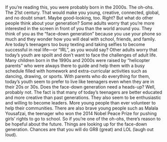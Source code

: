If you’re reading this, you were probably born in the 2000s. The oh-ohs. The 21st century. That would make you young, creative, connected, global, and no doubt smart. Maybe good-looking, too. Right? But what do other people think about your generation?
Some adults worry that you’re more interested in the screen in front of you than the world around you. They think of you as the “face-down generation” because you use your phone so much and they wonder how you will deal with school, friends, and family. Are today’s teenagers too busy texting and taking selfies to become successful in real life—or “IRL”, as you would say?
Other adults worry that today’s youth are spoilt and don’t want to face the challenges of adult life. Many children born in the 1990s and 2000s were raised by “helicopter parents” who were always there to guide and help them with a busy schedule filled with homework and extra-curricular activities such as dancing, drawing, or sports. With parents who do everything for them, today’s youth seem to prefer to live like teenagers even when they are in their 20s or 30s.
Does the face-down generation need a heads-up? Well, probably not. The fact is that many of today’s teenagers are better educated and more creative than past generations. They also seem to be enthusiastic and willing to become leaders. More young people than ever volunteer to help their communities. There are also brave young people such as Malala Yousafzai, the teenager who won the 2014 Nobel Peace Prize for pushing girls’ rights to go to school.
So if you’re one of the oh-ohs, there’s reason to be hopeful about the future. Things are looking up for the face-down generation. Chances are that you will do GR8 (great) and LOL (laugh out loud).